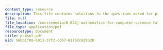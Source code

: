 ```yaml
---
content_type: resource
description: This file contains solutions to the questions asked for problem set 4.
file: null
file_location: /coursemedia/6-042j-mathematics-for-computer-science-fall-2005/56bb1f08b01137f2c65762752c629b20_ps4sol.pdf
file_type: application/pdf
resourcetype: Document
title: ps4sol.pdf
uid: 56bb1f08-b011-37f2-c657-62752c629b20
---
```

